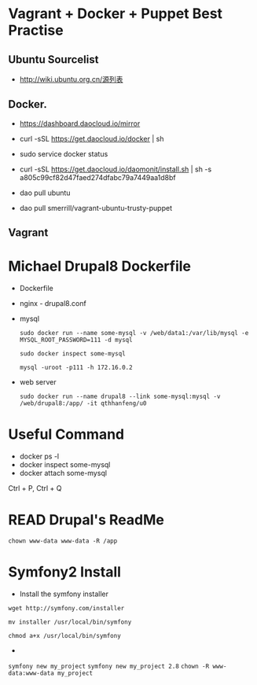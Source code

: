 # Vagrant + Docker + Puppet Best Practise

## Ubuntu Sourcelist
- http://wiki.ubuntu.org.cn/源列表

## Docker. 
- https://dashboard.daocloud.io/mirror

- curl -sSL https://get.daocloud.io/docker | sh
- sudo service docker status
- curl -sSL https://get.daocloud.io/daomonit/install.sh | sh -s a805c99cf82d47faed274dfabc79a7449aa1d8bf 
- dao pull ubuntu
- dao pull smerrill/vagrant-ubuntu-trusty-puppet

## Vagrant

# Michael Drupal8 Dockerfile


- Dockerfile
- nginx - drupal8.conf

- mysql

	`sudo docker run --name some-mysql -v /web/data1:/var/lib/mysql -e MYSQL_ROOT_PASSWORD=111 -d mysql`
	
	`sudo docker inspect some-mysql`
	
	`mysql -uroot -p111 -h 172.16.0.2`
- web server

	`sudo docker run --name drupal8 --link some-mysql:mysql -v /web/drupal8:/app/ -it qthhanfeng/u0`

# Useful Command

- docker ps -l
- docker inspect some-mysql
- docker attach some-mysql

Ctrl + P, Ctrl + Q

# READ  Drupal's ReadMe
 `chown www-data www-data -R /app`


# Symfony2 Install

-  Install the symfony installer

  `wget http://symfony.com/installer`

 `mv installer /usr/local/bin/symfony`


  `chmod a+x /usr/local/bin/symfony` 

- 

  `symfony new my_project`
  `symfony new my_project 2.8`
  `chown -R www-data:www-data my_project`





